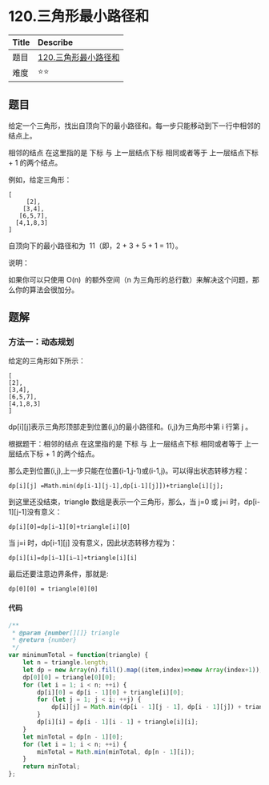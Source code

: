 # 120.三角形最小路径和

| Title | Describe                                                           |
| :---- | :----------------------------------------------------------------- |
| 题目  | [120.三角形最小路径和](https://leetcode-cn.com/problems/triangle/) |
| 难度  | ⭐⭐                                                               |

## 题目

给定一个三角形，找出自顶向下的最小路径和。每一步只能移动到下一行中相邻的结点上。

相邻的结点 在这里指的是 下标 与 上一层结点下标 相同或者等于 上一层结点下标 + 1 的两个结点。

例如，给定三角形：

```
[
     [2],
    [3,4],
   [6,5,7],
  [4,1,8,3]
]
```

自顶向下的最小路径和为  11（即，2 + 3 + 5 + 1 = 11）。

说明：

如果你可以只使用 O(n)  的额外空间（n 为三角形的总行数）来解决这个问题，那么你的算法会很加分。

## 题解

### 方法一：动态规划

给定的三角形如下所示：

```
[
[2],
[3,4],
[6,5,7],
[4,1,8,3]
]
```

dp[i][j]表示三角形顶部走到位置(i,j)的最小路径和。(i,j)为三角形中第 i 行第 j 。

根据题干：相邻的结点 在这里指的是 下标 与 上一层结点下标 相同或者等于 上一层结点下标 + 1 的两个结点。

那么走到位置(i,j),上一步只能在位置(i-1,j-1)或(i-1,j)。可以得出状态转移方程：

```
dp[i][j] =Math.min(dp[i-1][j-1],dp[i-1][j]])+triangle[i][j];
```

到这里还没结束，triangle 数组是表示一个三角形，那么，当 j=0 或 j=i 时，dp[i-1][j-1]没有意义：

```
dp[i][0]=dp[i−1][0]+triangle[i][0]
```

当 j=i 时，dp[i-1][j] 没有意义，因此状态转移方程为：

```
dp[i][i]=dp[i−1][i−1]+triangle[i][i]
```

最后还要注意边界条件，那就是:

```
dp[0][0] = triangle[0][0]
```

#### 代码

```javascript
/**
 * @param {number[][]} triangle
 * @return {number}
 */
var minimumTotal = function(triangle) {
    let n = triangle.length;
    let dp = new Array(n).fill().map((item,index)=>new Array(index+1));
    dp[0][0] = triangle[0][0];
    for (let i = 1; i < n; ++i) {
        dp[i][0] = dp[i - 1][0] + triangle[i][0];
        for (let j = 1; j < i; ++j) {
            dp[i][j] = Math.min(dp[i - 1][j - 1], dp[i - 1][j]) + triangle[i][j];
        }
        dp[i][i] = dp[i - 1][i - 1] + triangle[i][i];
    }
    let minTotal = dp[n - 1][0];
    for (let i = 1; i < n; ++i) {
        minTotal = Math.min(minTotal, dp[n - 1][i]);
    }
    return minTotal;
};
```
